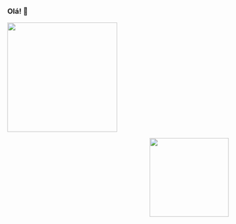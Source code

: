 ### Olá! 👋

<p align="left">
  <img width="250" src="http://33.media.tumblr.com/9399e5e1fa6f95c895a501b8226121bd/tumblr_nr4f0wy65q1updbngo1_250.gif">
</p>


<p align="right">
  <img height="180em" src="https://github-readme-stats.vercel.app/api/top-langs/?username=m7julia&layout=compact&langs_count=7&theme=dracula"/>
</p>

<!--
**m7julia/m7julia** is a ✨ _special_ ✨ repository because its `README.md` (this file) appears on your GitHub profile.

Here are some ideas to get you started:

- 🔭 I’m currently working on ...
- 🌱 I’m currently learning ...
- 👯 I’m looking to collaborate on ...
- 🤔 I’m looking for help with ...
- 💬 Ask me about ...
- 📫 How to reach me: ...
- 😄 Pronouns: ...
- ⚡ Fun fact: ...
-->
